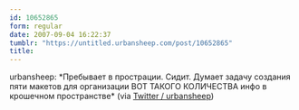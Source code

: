 ```yaml
---
id: 10652865
form: regular
date: 2007-09-04 16:22:37
tumblr: "https://untitled.urbansheep.com/post/10652865"
title:
---
```


<p>urbansheep: *Пребывает в прострации. Сидит. Думает задачу создания пяти макетов для организации ВОТ ТАКОГО КОЛИЧЕСТВА инфо в крошечном пространстве* (via <a href="http://twitter.com/urbansheep/statuses/246437162">Twitter / urbansheep</a>)</p>

